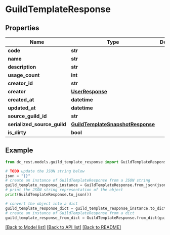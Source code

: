 # GuildTemplateResponse


## Properties

Name | Type | Description | Notes
------------ | ------------- | ------------- | -------------
**code** | **str** |  | 
**name** | **str** |  | 
**description** | **str** |  | [optional] 
**usage_count** | **int** |  | 
**creator_id** | **str** |  | 
**creator** | [**UserResponse**](UserResponse.md) |  | [optional] 
**created_at** | **datetime** |  | 
**updated_at** | **datetime** |  | 
**source_guild_id** | **str** |  | 
**serialized_source_guild** | [**GuildTemplateSnapshotResponse**](GuildTemplateSnapshotResponse.md) |  | 
**is_dirty** | **bool** |  | [optional] 

## Example

```python
from dc_rest.models.guild_template_response import GuildTemplateResponse

# TODO update the JSON string below
json = "{}"
# create an instance of GuildTemplateResponse from a JSON string
guild_template_response_instance = GuildTemplateResponse.from_json(json)
# print the JSON string representation of the object
print(GuildTemplateResponse.to_json())

# convert the object into a dict
guild_template_response_dict = guild_template_response_instance.to_dict()
# create an instance of GuildTemplateResponse from a dict
guild_template_response_from_dict = GuildTemplateResponse.from_dict(guild_template_response_dict)
```
[[Back to Model list]](../README.md#documentation-for-models) [[Back to API list]](../README.md#documentation-for-api-endpoints) [[Back to README]](../README.md)


